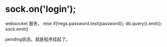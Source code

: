 # sock.on('login');
websocket 服务，
else  if(!regs.password.test(password));
 db.query().emit();
 sock.emit()

 pending状态。就是程序挂起了。
 
